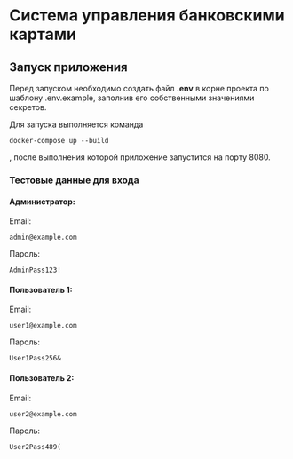 # Система управления банковскими картами

## Запуск приложения
Перед запуском необходимо создать файл **.env** в корне проекта по шаблону .env.example, заполнив его собственными значениями секретов.

Для запуска выполняется команда
```
docker-compose up --build
```
, после выполнения которой приложение запустится на порту 8080.

### Тестовые данные для входа
#### Администратор:
Email:
```
admin@example.com
```
Пароль:
```
AdminPass123!
```
#### Пользователь 1:

Email:
```
user1@example.com
```
Пароль:
```
User1Pass256&
```

#### Пользователь 2:

Email:
```
user2@example.com
```
Пароль:
```
User2Pass489(
```

